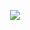 <p align="center">
  <img src="https://github-readme-stats.vercel.app/api?username=sorashi&show_icons=true"></img>
</p>
